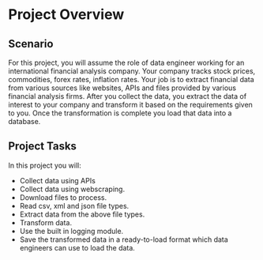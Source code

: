 # Project Overview
## Scenario
For this project, you will assume the role of data engineer working for an international financial analysis company. Your company tracks stock prices, commodities, forex rates, inflation rates.  Your job is to extract financial data from various sources like websites, APIs and files provided by various financial analysis firms. After you collect the data, you extract the data of interest to your company and transform it based on the requirements given to you. Once the transformation is complete you load that data into a database.

## Project Tasks
In this project you will:
  - Collect data using APIs
  - Collect data using webscraping.
  - Download files to process.    
  - Read csv, xml and json file types.
  - Extract data from the above file types.
  - Transform data.
  - Use the built in logging module.
  - Save the transformed data in a ready-to-load format which data engineers can use to load the data.

